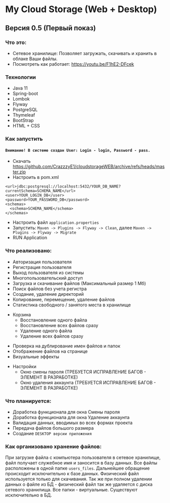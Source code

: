 # My Cloud Storage (Web + Desktop)

## Версия 0.5 (Первый показ)

### Что это:
- Сетевое хранилище: Позволяет загружать, скачивать и хранить в облаке Ваши файлы.
- Посмотреть как работает: https://youtu.be/F1hE2-DFcek

### Технологии
- Java 11 
- Spring-boot 
- Lombok
- Flyway 
- PostgreSQL 
- Thymeleaf
- BootStrap
- HTML + CSS

### Как запустить
#### `Внимание! В системе создан User: Login - login, Password - pass.`
- Скачать https://github.com/CrazzzyE1/cloudstorageWEB/archive/refs/heads/master.zip
- Настроить в pom.xml
```
<url>jdbc:postgresql://localhost:5432/YOUR_DB_NAME?currentSchema=SCHEMA_NAME</url>
<user>YOUR_LOGIN_DB</user>
<password>YOUR_PASSWORD_DB</password>
<schemas>
  <schema>SCHEMA_NAME</schema>
</schemas>
```
- Настроить файл `application.properties`
- Запустить: `Maven -> Plugins -> Flyway -> Clean`, далее `Maven -> Plugins -> Flyway -> Migrate`
- RUN Application

### Что реализовано:
- Авторизация пользователя
- Регистрация пользователя
- Выход пользователя из системы
- Многопользовательский доступ
- Загрузка и скачивание файлов (Максимальный размер 1 Мб)
- Поиск файлов без учета регистра
- Создание, удаление директорий
- Копирование, перемещение, удаление файлов
- Статистика свободного / занятого места в хранилище
+ Корзина
  - Восстановление одного файла
  - Восстановление всех файлов сразу
  - Удаление одного файла
  - Удаление всех файлов сразу
- Проверка на дублирование имен файлов и папок
- Отображение файлов на странице
- Визуальные эффекты
+ Настройки
  - Окно смены пароля      (ТРЕБУЕТСЯ ИСПРАВЛЕНИЕ БАГОВ - ЭЛЕМЕНТ В РАЗРАБОТКЕ)
  - Окно удаления аккаунта (ТРЕБУЕТСЯ ИСПРАВЛЕНИЕ БАГОВ - ЭЛЕМЕНТ В РАЗРАБОТКЕ)
  
### Что планируется:
- Доработка функционала для окна Смены пароля
- Доработка функционала для окна Удаление аккаунта
- Валидация данных, вводимых во всех формах проекта
- Передача файлов большого размера
- Создание `DESKTOP версии приложения`

### Как организовано хранение файлов:
При загрузке файла с компьютера пользователя в сетевое хранилище, файл получает служебное имя и заносится в базу данных.
Все файлы расположены в одной папке `users_files`.
Дальнейшее обращение происходит исключительно к базе данных. 
Физический файл используется только для скачивания.
Так же при полном удалении данных о файле из БД - физический файл так же удаляется с диска сетевого хранилища.
Все папки - виртуальные. Существуют исключительно в БД.
